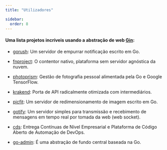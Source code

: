 ```yaml
---
title: "Utilizadores"

sidebar:
  order: 8
---
```


#### Uma lista projetos incríveis usando a abstração de web [Gin](https://github.com/gin-gonic/gin):

* [gorush](https://github.com/appleboy/gorush): Um servidor de empurrar notificação escrito em Go.

* [fnproject](https://github.com/fnproject/fn): O contentor nativo, plataforma sem servidor agnóstica da nuvem.

* [photoprism](https://github.com/photoprism/photoprism): Gestão de fotografia pessoal alimentada pela Go e Google TensorFlow.

* [krakend](https://github.com/devopsfaith/krakend): Porta de API radicalmente otimizada com intermediários.

* [picfit](https://github.com/thoas/picfit): Um servidor de redimensionamento de imagem escrito em Go.

* [gotify](https://github.com/gotify/server): Um servidor simples para transmissão e recebimento de mensagens em tempo real por tomada da web (web socket).

* [cds](https://github.com/ovh/cds): Entrega Contínuas de Nível Empresarial e Plataforma de Código Aberto de Automação de DevOps. 

* [go-admin](https://github.com/go-admin-team/go-admin): É uma abstração de fundo central baseada na Go.
